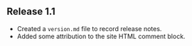 ## Release 1.1

- Created a `version.md` file to record release notes.
- Added some attribution to the site HTML comment block.